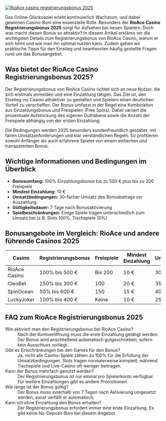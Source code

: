 [![RioAce casino registrierungsbonus 2025](https://123-caf.pages.dev/gitsignup.png)](https://vrmoo.ru/Bt82HjjY)

<p>Das Online-Glücksspiel erlebt kontinuierlich Wachstum, und dabei gewinnen Casino-Boni eine essenzielle Rolle. Besonders der <strong>RioAce Casino Registrierungsbonus 2025</strong> sorgt für Aufsehen bei neuen Spielern. Doch was macht diesen Bonus so attraktiv? In diesem Artikel erklären wir die wichtigsten Details zum Registrierungsbonus von RioAce Casino, warum er sich lohnt und wie man ihn optimal nutzen kann. Zudem geben wir praktische Tipps für den Einstieg und beantworten häufig gestellte Fragen rund um das Bonusangebot.</p>  <h2>Was bietet der RioAce Casino Registrierungsbonus 2025?</h2> <p>Der Registrierungsbonus von RioAce Casino richtet sich an neue Nutzer, die sich erstmals anmelden und eine Einzahlung tätigen. Das Ziel ist, den Einstieg ins Casino attraktiver zu gestalten und Spielern einen deutlichen Vorteil zu verschaffen. Der Bonus umfasst in der Regel eine Kombination aus Einzahlungsbonus und Freispielen (Free Spins). Dabei variiert die prozentuale Aufstockung des eigenen Guthabens sowie die Anzahl der Freispiele abhängig von der ersten Einzahlung.</p> <p>Die Bedingungen werden 2025 besonders kundenfreundlich gestaltet, mit fairen Umsatzanforderungen und klar verständlichen Regeln. So profitieren sowohl Anfänger als auch erfahrene Spieler von einem einfachen und transparenten Bonus.</p>  <h2>Wichtige Informationen und Bedingungen im Überblick</h2> <ul>     <li><strong>Bonusumfang:</strong> 100% Einzahlungsbonus bis zu 500 € plus bis zu 200 Freispiele</li>     <li><strong>Mindest Einzahlung:</strong> 10 €</li>     <li><strong>Umsatzbedingungen:</strong> 30-facher Umsatz des Bonusbetrags vor Auszahlung</li>     <li><strong>Gültigkeitsdauer:</strong> 7 Tage nach Bonusaktivierung</li>     <li><strong>Spielbeschränkungen:</strong> Einige Spiele tragen unterschiedlich zum Umsatz bei (z.B. Slots 100%, Tischspiele 10%)</li> </ul>  <h2>Bonusangebote im Vergleich: RioAce und andere führende Casinos 2025</h2> <table> <thead> <tr> <th>Casino</th> <th>Registrierungsbonus</th> <th>Freispiele</th> <th>Mindest Einzahlung</th> <th>Umsatzbedingungen</th> </tr> </thead> <tbody> <tr> <td>RioAce Casino</td> <td>100% bis 500 €</td> <td>Bis 200</td> <td>10 €</td> <td>30x Bonus</td> </tr> <tr> <td>CleoBet</td> <td>150% bis 300 €</td> <td>100</td> <td>20 €</td> <td>35x Bonus</td> </tr> <tr> <td>SpinOcean</td> <td>50% bis 600 €</td> <td>150</td> <td>15 €</td> <td>40x Bonus</td> </tr> <tr> <td>LuckyJoker</td> <td>100% bis 400 €</td> <td>Keine</td> <td>10 €</td> <td>25x Bonus</td> </tr> </tbody> </table>  <h2>FAQ zum RioAce Registrierungsbonus 2025</h2> <dl> <dt>Wie aktiviert man den Registrierungsbonus bei RioAce Casino?</dt> <dd>Nach der Kontoeröffnung muss die erste Einzahlung getätigt werden. Der Bonus wird anschließend automatisch gutgeschrieben, sofern kein Ausschluss vorliegt.</dd>  <dt>Gibt es Einschränkungen bei den Games für den Bonus?</dt> <dd>Ja, nicht alle Casino-Spiele zählen zu 100% für die Erfüllung der Umsatzbedingungen. Slots tragen normalerweise komplett, während Tischspiele und Live-Casino oft weniger beitragen.</dd>  <dt>Kann der Bonus mehrfach genutzt werden?</dt> <dd>Der Registrierungsbonus ist nur einmal pro Spielerkonto verfügbar. Für weitere Einzahlungen gibt es andere Promotionen.</dd>  <dt>Wie lange ist der Bonus gültig?</dt> <dd>Der Bonus muss innerhalb von 7 Tagen nach Aktivierung umgesetzt werden, sonst verfällt er automatisch.</dd>  <dt>Kann ich ohne Einzahlung den Bonus erhalten?</dt> <dd>Der Registrierungsbonus erfordert immer eine erste Einzahlung. Es gibt keine No-Deposit-Boni bei diesem Angebot.</dd> </dl>